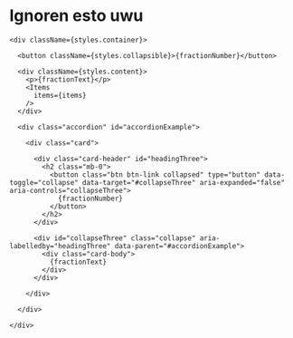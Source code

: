 # Ignoren esto uwu

    <div className={styles.container}>

      <button className={styles.collapsible}>{fractionNumber}</button>

      <div className={styles.content}>
        <p>{fractionText}</p>
        <Items
          items={items}
        />
      </div>

      <div class="accordion" id="accordionExample">

        <div class="card">

          <div class="card-header" id="headingThree">
            <h2 class="mb-0">
              <button class="btn btn-link collapsed" type="button" data-toggle="collapse" data-target="#collapseThree" aria-expanded="false" aria-controls="collapseThree">
                {fractionNumber}
              </button>
            </h2>
          </div>

          <div id="collapseThree" class="collapse" aria-labelledby="headingThree" data-parent="#accordionExample">
            <div class="card-body">
              {fractionText}
            </div>
          </div>

        </div>

      </div>

    </div>

